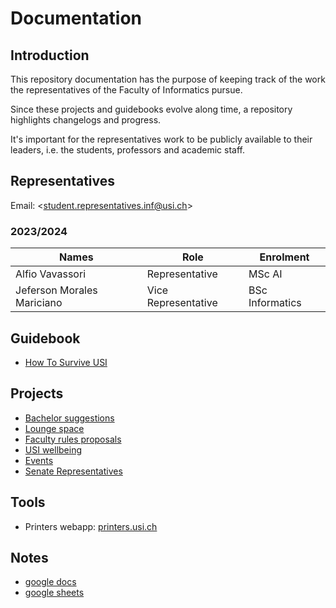 # Documentation

## Introduction

This repository documentation has the purpose of keeping track of the
work the representatives of the Faculty of Informatics pursue.

Since these projects and guidebooks evolve along time,
a repository highlights changelogs and progress.

It's important for the representatives work to be publicly available to
their leaders, i.e. the students, professors and academic staff.  

## Representatives

Email: <[student.representatives.inf@usi.ch](mailto:student.representatives.inf@usi.ch)>

### 2023/2024

| Names | Role | Enrolment |
|-------|------|-----------|
| Alfio Vavassori | Representative | MSc AI |
| Jeferson Morales Mariciano | Vice Representative | BSc Informatics |

## Guidebook
- [How To Survive USI](guidebook/how-to-survive-usi.md)

## Projects
- [Bachelor suggestions](project/bachelor-suggestions.md)
- [Lounge space](project/lounge.md)
- [Faculty rules proposals](project/faculty-rules-proposals.md)
- [USI wellbeing](project/usi-wellbeing.md)
- [Events](project/events.md)
- [Senate Representatives](project/senate-representatives.md)

## Tools

- Printers webapp: [printers.usi.ch](https://printers.usi.ch:9192/)

## Notes

- [google docs](https://docs.google.com/document/d/1FHOFsbnqhC_hTR9pPkHKEedjIc4oiXfIAmcWOAgjJyU/edit?usp=sharing)
- [google sheets](https://docs.google.com/spreadsheets/d/13TKBHlxASMrk_Z8wl8EtCSDngunmjK0k44t3Tg2EoGI/edit?usp=sharing)
